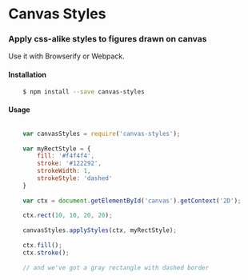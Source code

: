 # Canvas Styles
### Apply css-alike styles to figures drawn on canvas

Use it with Browserify or Webpack.

#### Installation

```bash
	$ npm install --save canvas-styles
```

#### Usage

```javascript

	var canvasStyles = require('canvas-styles');
	
	var myRectStyle = {
		fill: '#f4f4f4',
		stroke: '#122292',
		strokeWidth: 1,
		strokeStyle: 'dashed'
	}
	
	var ctx = document.getElementById('canvas').getContext('2D');
	
	ctx.rect(10, 10, 20, 20);
	
	canvasStyles.applyStyles(ctx, myRectStyle);
	
	ctx.fill();
	ctx.stroke();
	
	// and we've got a gray rectangle with dashed border
	
```
